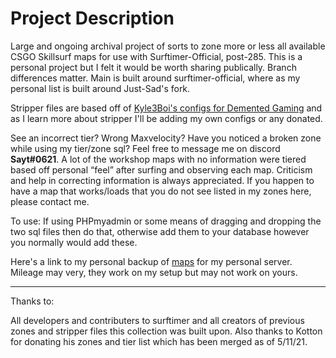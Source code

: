 # Project Description
Large and ongoing archival project of sorts to zone more or less all available CSGO Skillsurf maps for use with Surftimer-Official, post-285. This is a personal project but I felt it would be worth sharing publically. Branch differences matter. Main is built around surftimer-official, where as my personal list is built around Just-Sad's fork.

Stripper files are based off of [Kyle3Boi's configs for Demented Gaming](https://github.com/Kyli3Boi/Surftimer-Official-Stripper-Config) and as I learn more about stripper I'll be adding my own configs or any donated. 

See an incorrect tier? Wrong Maxvelocity? Have you noticed a broken zone while using my tier/zone sql? Feel free to message me on discord **Sayt#0621**. A lot of the workshop maps with no information were tiered based off personal “feel” after surfing and observing each map. Criticism and help in correcting information is always appreciated. If you happen to have a map that works/loads that you do not see listed in my zones here, please contact me.


To use:
If using PHPmyadmin or some means of dragging and dropping the two sql files then do that, otherwise add them to your database however you normally would add these.

Here's a link to my personal backup of [maps](https://mega.nz/folder/5DARSS7D#eJIlC0KQVX7-S8aPDp29QQ) for my personal server. Mileage may very, they work on my setup but may not work on yours.

------------------------------------------------------------------------
Thanks to:

All developers and contributers to surftimer and all creators of previous zones and stripper files this collection was built upon. Also thanks to Kotton for donating his zones and tier list which has been merged as of 5/11/21. 
